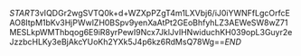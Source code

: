 $START$3vIQDGr2wgSVTQ0k+d+WZXpPZgT4m1LXVbj6/iJ0iYWNFfLgcOrfcEAO8ItpM1bKv3HjPWwlZH0BSpv9yenXaAtPt2GEoBhfyhLZ3AEWeSW8wZ71MESLkpWMThbqog6E9iR8yrPewI9Ncx7JklJvIHNwiduchKH039opL3Guyr2eJzzbcHLKy3eBjAkcYUoKh2YXk5J4p6kz6RdMsQ78Wg==$END$